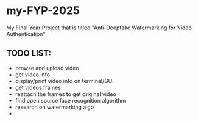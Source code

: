 # my-FYP-2025

My Final Year Project that is titled "Anti-Deepfake Watermarking for Video Authentication"

## **TODO LIST:**

- browse and upload video
- get video info
- display/print video info on terminal/GUI
- get videos frames
- reattach the frames to get original video
- find open source face recognition algorithm
- research on watermarking algo
-
